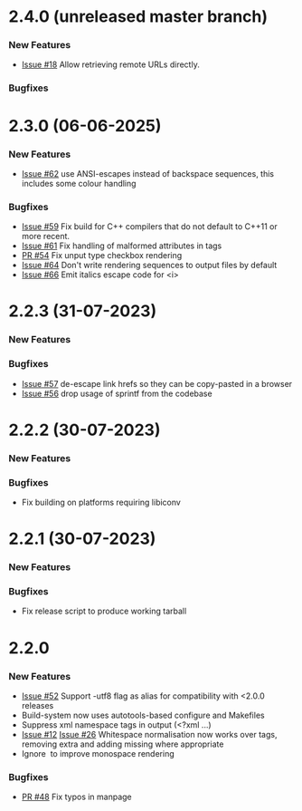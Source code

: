 # 2.4.0 (unreleased master branch)

### New Features

* [Issue #18](https://gitlab.com/grobian/html2text/-/issues/18)
  Allow retrieving remote URLs directly.

### Bugfixes


# 2.3.0 (06-06-2025)

### New Features

* [Issue #62](https://gitlab.com/grobian/html2text/-/issues/62)
  use ANSI-escapes instead of backspace sequences, this includes some
  colour handling

### Bugfixes

* [Issue #59](https://github.com/grobian/html2text/issues/59)
  Fix build for C++ compilers that do not default to C++11 or more
  recent.
* [Issue #61](https://https://gitlab.com/grobian/html2text/-/issues/61)
  Fix handling of malformed attributes in tags
* [PR #54](https://gitlab.com/grobian/html2text/-/merge_requests/54)
  Fix unput type checkbox rendering
* [Issue #64](https://https://gitlab.com/grobian/html2text/-/issues/64)
  Don't write rendering sequences to output files by default
* [Issue #66](https://gitlab.com/grobian/html2text/-/issues/66)
  Emit italics escape code for &lt;i&gt;


# 2.2.3 (31-07-2023)

### New Features

### Bugfixes

* [Issue #57](https://github.com/grobian/html2text/issues/57)
  de-escape link hrefs so they can be copy-pasted in a browser
* [Issue #56](https://github.com/grobian/html2text/issues/56)
  drop usage of sprintf from the codebase


# 2.2.2 (30-07-2023)

### New Features

### Bugfixes

* Fix building on platforms requiring libiconv


# 2.2.1 (30-07-2023)

### New Features

### Bugfixes

* Fix release script to produce working tarball


# 2.2.0 

### New Features

* [Issue #52](https://github.com/grobian/html2text/issues/52)
  Support -utf8 flag as alias for compatibility with <2.0.0 releases
* Build-system now uses autotools-based configure and Makefiles
* Suppress xml namespace tags in output (<?xml ...)
* [Issue #12](https://github.com/grobian/html2text/issues/12)
  [Issue #26](https://github.com/grobian/html2text/issues/26)
  Whitespace normalisation now works over tags, removing extra
  and adding missing where appropriate
* Ignore &zwnj; to improve monospace rendering

### Bugfixes

* [PR #48](https://github.com/grobian/html2text/pull/48)
  Fix typos in manpage

